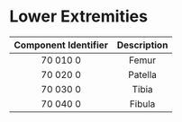 # Lower Extremities

**Component Identifier**|**Description**
:-----:|:-----:
70 010 0 | Femur
70 020 0 | Patella
70 030 0 | Tibia
70 040 0 | Fibula
